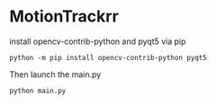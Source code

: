 # MotionTrackrr
install opencv-contrib-python and pyqt5 via pip

```
python -m pip install opencv-contrib-python pyqt5
```

Then launch the main.py
```
python main.py
```
